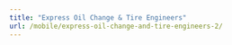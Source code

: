 ```yaml
---
title: "Express Oil Change & Tire Engineers"
url: /mobile/express-oil-change-and-tire-engineers-2/
---
```

